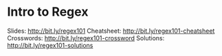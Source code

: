 # Intro to Regex

Slides: http://bit.ly/regex101
Cheatsheet: http://bit.ly/regex101-cheatsheet
Crosswords: http://bit.ly/regex101-crossword
Solutions: http://bit.ly/regex101-solutions

